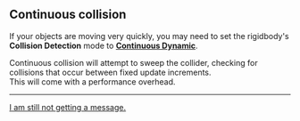 ## Continuous collision
If your objects are moving very quickly, you may need to set the rigidbody's **Collision Detection** mode to [**Continuous Dynamic**](https://docs.unity3d.com/Manual/ContinuousCollisionDetection.html).  

Continuous collision will attempt to sweep the collider, checking for collisions that occur between fixed update increments.  
This will come with a performance overhead.

---

[I am still not getting a message.](8%203D%20Collider%20Warnings.md)
